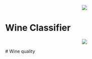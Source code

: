 
<p align="center">
  <img src="https://upload.wikimedia.org/wikipedia/commons/thumb/3/3c/Red_and_white_wine_12-2015.jpg/220px-Red_and_white_wine_12-2015.jpg">
</p>  

# Wine Classifier


<p align="center">
  <img src="http://www.winequalitysolutions.com/assets/78f303fa-161f-4c37-928c-b747eebc4635/09-laboratory-0275-lut9106-m.jpg">
</p>  
# Wine quality
